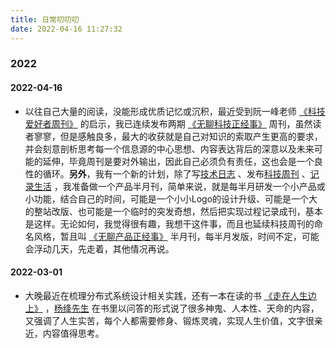 ```yaml
---
title: 日常叨叨叨
date: 2022-04-16 11:27:32
---
```



### 2022

#### 2022-04-16

- 以往自己大量的阅读，没能形成优质记忆或沉积，最近受到阮一峰老师 [《科技爱好者周刊》](https://www.ruanyifeng.com/blog/) 的启示，我已连续发布两期 [《无聊科技正经事》](https://www.panshenlian.com/weekly/) 周刊，虽然读者寥寥，但是感触良多，最大的收获就是自己对知识的索取产生更高的要求，并会刻意剖析思考每一个信息源的中心思想、内容表达背后的深意以及未来可能的延伸，毕竟周刊是要对外输出，因此自己必须负有责任，这也会是一个良性的循环。**另外**，我有一个新的计划，除了写[技术日志](https://www.panshenlian.com/list/) 、发布[科技周刊](https://www.panshenlian.com/weekly/) 、[记录生活](https://www.panshenlian.com/live/) ，我准备做一个产品半月刊，简单来说，就是每半月研发一个小产品或小功能，结合自己的时间，可能是一个小小Logo的设计升级、可能是一个大的整站改版、也可能是一个临时的突发奇想，然后把实现过程记录成刊，基本是这样。无论如何，我觉得很有趣，我想干这件事，而且也延续科技周刊的命名风格，暂且叫 [《无聊产品正经事》](https://www.panshenlian.com/product) 半月刊，每半月发版，时间不定，可能会浮动几天，先走着，其他情况再说。

#### 2022-03-01

- 大晚最近在梳理分布式系统设计相关实践，还有一本在读的书 [《走在人生边上》](https://book.douban.com/subject/2240482/) ，[杨绛先生](href='https://book.douban.com/author/4503676/) 在书里以问答的形式说了很多神鬼、人本性、天命的内容，又强调了人生实苦，每个人都需要修身、锻炼灵魂，实现人生价值，文字很亲近，内容值得思考。